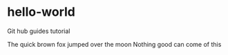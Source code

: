 # hello-world
Git hub guides tutorial 

The quick brown fox jumped over the moon
Nothing good can come of this

